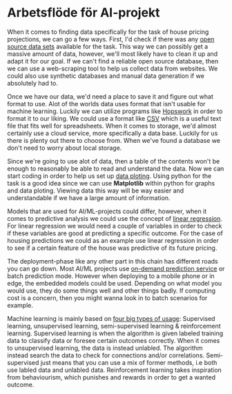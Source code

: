 # Arbetsflöde för AI-projekt 

When it comes to finding data specifically for the task of house pricing projections, we can go a few ways. First, I'd check if there was any [open source data sets][data1] available for the task. This way we can possibly get a massive amount of data, however, we'll most likely have to clean it up and adapt it for our goal. If we can't find a reliable open source database, then we can use a web-scraping tool to help us collect data from websites. We could also use synthetic databases and manual data generation if we absolutely had to.

[data1]:https://medium.com/codex/how-to-collect-data-for-a-machine-learning-model-2b152752a15b (open source data, web-scraping, synthetic database & manual data generation)

Once we have our data, we'd need a place to save it and figure out what format to use. Alot of the worlds data uses format that isn't usable for machine learning. Luckily we can utilize programs like [Hopswork][data2] in order to format it to our liking. We could use a format like [CSV][data3] which is a useful text file that fits well for spreadsheets. When it comes to storage, we'd almost certainly use a cloud service, more specifically a data base. Luckily for us there is plenty out there to choose from. When we've found a database we don't need to worry about local storage.

[data2]: https://towardsdatascience.com/guide-to-file-formats-for-machine-learning-columnar-training-inferencing-and-the-feature-store-2e0c3d18d4f9 ("Guide to File Formats for Machine Learning: Columnar, Training, Inferencing, and the Feature Store")
[data3]: https://www.howtogeek.com/348960/what-is-a-csv-file-and-how-do-i-open-it/

Since we're going to use alot of data, then a table of the contents won't be enough to reasonably be able to read and understand the data. Now we can start coding in order to help us set up [data ploting][data4]. Using python for the task is a good idea since we can use **Matplotlib** within python for graphs and data ploting. Viewing data this way will be way easier and understandable if we have a large amount of information.

[data4]: https://towardsdatascience.com/data-visualization-for-machine-learning-and-data-science-a45178970be7 ("Why Visualization?")

Models that are used for AI/ML-projects could differ, however, when it comes to predictive analysis we could use the concept of [linear regression][data5]. For linear regression we would need a couple of variables in order to check if these variables are good at predicting a specific outcome. For the case of housing predictions we could as an example use linear regression in order to see if a certain feature of the house was predictive of its future pricing.

[data5]: https://www.statisticssolutions.com/free-resources/directory-of-statistical-analyses/what-is-linear-regression/ ("What is Linear Regression?")

The deployment-phase like any other part in this chain has different roads you can go down. Most AI/ML projects use [on-demand prediction service][data6] or batch prediction mode. However when deploying to a mobile phone or in edge, the embedded models could be used. Depending on what model you would use, they do some things well and other things badly. If computing cost is a concern, then you might wanna look in to batch scenarios for example.

[data6]:https://towardsdatascience.com/3-ways-to-deploy-machine-learning-models-in-production-cdba15b00e ("How to deploy a machine learning model in production?")

Machine learning is mainly based on [four big types of usage][data7]: Supervised learning, unsupervised learning, semi-supervised learning & reinforcement learning. Supervised learning is when the algorithm is given labeled training data to classify data or foresee certain outcomes correctly. When it comes to unsupervised learning, the data is instead unlabled. The algorithm instead search the data to check for connections and/or correlations. Semi-supervised just means that you can use a mix of former methods, i.e both use labled data and unlabled data. Reinforcement learning takes inspiration from behaviourism, which punishes and rewards in order to get a wanted outcome.

[data7]: https://www.techtarget.com/searchenterpriseai/definition/machine-learning-ML ("What are the different types of machine learning?")